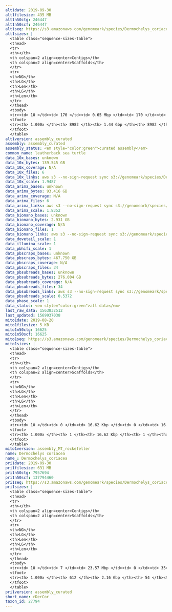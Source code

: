```yaml
---
alt1date: 2019-09-30
alt1filesize: 435 MB
alt1n50ctg: 246447
alt1n50scf: 246447
alt1seq: https://s3.amazonaws.com/genomeark/species/Dermochelys_coriacea/rDerCor1/assembly_curated/rDerCor1.alt.cur.20190930.fasta.gz
alt1sizes: |
  <table class="sequence-sizes-table">
  <thead>
  <tr>
  <th></th>
  <th colspan=2 align=center>Contigs</th>
  <th colspan=2 align=center>Scaffolds</th>
  </tr>
  <tr>
  <th>NG</th>
  <th>LG</th>
  <th>Len</th>
  <th>LG</th>
  <th>Len</th>
  </tr>
  </thead>
  <tbody>
  <tr><td> 10 </td><td> 170 </td><td> 0.65 Mbp </td><td> 170 </td><td> 0.65 Mbp </td></tr>  <tr><td> 20 </td><td> 433 </td><td> 0.48 Mbp </td><td> 433 </td><td> 0.48 Mbp </td></tr>  <tr><td> 30 </td><td> 770 </td><td> 0.38 Mbp </td><td> 770 </td><td> 0.38 Mbp </td></tr>  <tr><td> 40 </td><td> 1197 </td><td> 0.30 Mbp </td><td> 1197 </td><td> 0.30 Mbp </td></tr>  <tr style="background-color:#cccccc;"><td> 50 </td><td> 1724 </td><td> 0.25 Mbp </td><td> 1724 </td><td> 0.25 Mbp </td></tr>  <tr><td> 60 </td><td> 2378 </td><td> 0.20 Mbp </td><td> 2378 </td><td> 0.20 Mbp </td></tr>  <tr><td> 70 </td><td> 3207 </td><td> 0.15 Mbp </td><td> 3207 </td><td> 0.15 Mbp </td></tr>  <tr><td> 80 </td><td> 4314 </td><td> 0.11 Mbp </td><td> 4314 </td><td> 0.11 Mbp </td></tr>  <tr><td> 90 </td><td> 5932 </td><td> 72.34 Kbp </td><td> 5932 </td><td> 72.34 Kbp </td></tr>  <tr><td> 100 </td><td> 8981 </td><td> 8.55 Kbp </td><td> 8981 </td><td> 8.55 Kbp </td></tr>  </tbody>
  <tfoot>
  <tr><th> 1.000x </th><th> 8982 </th><th> 1.44 Gbp </th><th> 8982 </th><th> 1.44 Gbp </th></tr>
  </tfoot>
  </table>
alt1version: assembly_curated
assembly: assembly_curated
assembly_status: <em style="color:green">curated assembly</em>
common_name: leatherback sea turtle
data_10x_bases: unknown
data_10x_bytes: 139.545 GB
data_10x_coverage: N/A
data_10x_files: 6
data_10x_links: aws s3 --no-sign-request sync s3://genomeark/species/Dermochelys_coriacea/rDerCor1/genomic_data/10x/ .<br>
data_10x_scale: 1.9487
data_arima_bases: unknown
data_arima_bytes: 93.416 GB
data_arima_coverage: N/A
data_arima_files: 6
data_arima_links: aws s3 --no-sign-request sync s3://genomeark/species/Dermochelys_coriacea/rDerCor1/genomic_data/arima/ .<br>
data_arima_scale: 1.8352
data_bionano_bases: unknown
data_bionano_bytes: 2.931 GB
data_bionano_coverage: N/A
data_bionano_files: 1
data_bionano_links: aws s3 --no-sign-request sync s3://genomeark/species/Dermochelys_coriacea/rDerCor1/genomic_data/bionano/ .<br>
data_dovetail_scale: 1
data_illumina_scale: 1
data_pbhifi_scale: 1
data_pbscraps_bases: unknown
data_pbscraps_bytes: 467.750 GB
data_pbscraps_coverage: N/A
data_pbscraps_files: 34
data_pbsubreads_bases: unknown
data_pbsubreads_bytes: 276.004 GB
data_pbsubreads_coverage: N/A
data_pbsubreads_files: 34
data_pbsubreads_links: aws s3 --no-sign-request sync s3://genomeark/species/Dermochelys_coriacea/rDerCor1/genomic_data/pacbio/ . --exclude "*scraps.bam* --exclude "*ccs.bam*"<br>
data_pbsubreads_scale: 0.5372
data_phase_scale: 1
data_status: <em style="color:green">all data</em>
last_raw_data: 1563832512
last_updated: 1569937038
mito1date: 2019-08-20
mito1filesize: 5 KB
mito1n50ctg: 16625
mito1n50scf: 16625
mito1seq: https://s3.amazonaws.com/genomeark/species/Dermochelys_coriacea/rDerCor1/assembly_MT_rockefeller/rDerCor1.MT.20190820.fasta.gz
mito1sizes: |
  <table class="sequence-sizes-table">
  <thead>
  <tr>
  <th></th>
  <th colspan=2 align=center>Contigs</th>
  <th colspan=2 align=center>Scaffolds</th>
  </tr>
  <tr>
  <th>NG</th>
  <th>LG</th>
  <th>Len</th>
  <th>LG</th>
  <th>Len</th>
  </tr>
  </thead>
  <tbody>
  <tr><td> 10 </td><td> 0 </td><td> 16.62 Kbp </td><td> 0 </td><td> 16.62 Kbp </td></tr>  <tr><td> 20 </td><td> 0 </td><td> 16.62 Kbp </td><td> 0 </td><td> 16.62 Kbp </td></tr>  <tr><td> 30 </td><td> 0 </td><td> 16.62 Kbp </td><td> 0 </td><td> 16.62 Kbp </td></tr>  <tr><td> 40 </td><td> 0 </td><td> 16.62 Kbp </td><td> 0 </td><td> 16.62 Kbp </td></tr>  <tr style="background-color:#cccccc;"><td> 50 </td><td> 0 </td><td style="background-color:#ff8888;"> 16.62 Kbp </td><td> 0 </td><td style="background-color:#ff8888;"> 16.62 Kbp </td></tr>  <tr><td> 60 </td><td> 0 </td><td> 16.62 Kbp </td><td> 0 </td><td> 16.62 Kbp </td></tr>  <tr><td> 70 </td><td> 0 </td><td> 16.62 Kbp </td><td> 0 </td><td> 16.62 Kbp </td></tr>  <tr><td> 80 </td><td> 0 </td><td> 16.62 Kbp </td><td> 0 </td><td> 16.62 Kbp </td></tr>  <tr><td> 90 </td><td> 0 </td><td> 16.62 Kbp </td><td> 0 </td><td> 16.62 Kbp </td></tr>  <tr><td> 100 </td><td> 0 </td><td> 16.62 Kbp </td><td> 0 </td><td> 16.62 Kbp </td></tr>  </tbody>
  <tfoot>
  <tr><th> 1.000x </th><th> 1 </th><th> 16.62 Kbp </th><th> 1 </th><th> 16.62 Kbp </th></tr>
  </tfoot>
  </table>
mito1version: assembly_MT_rockefeller
name: Dermochelys coriacea
name_: Dermochelys_coriacea
pri1date: 2019-09-30
pri1filesize: 631 MB
pri1n50ctg: 7957694
pri1n50scf: 137794460
pri1seq: https://s3.amazonaws.com/genomeark/species/Dermochelys_coriacea/rDerCor1/assembly_curated/rDerCor1.pri.cur.20190930.fasta.gz
pri1sizes: |
  <table class="sequence-sizes-table">
  <thead>
  <tr>
  <th></th>
  <th colspan=2 align=center>Contigs</th>
  <th colspan=2 align=center>Scaffolds</th>
  </tr>
  <tr>
  <th>NG</th>
  <th>LG</th>
  <th>Len</th>
  <th>LG</th>
  <th>Len</th>
  </tr>
  </thead>
  <tbody>
  <tr><td> 10 </td><td> 7 </td><td> 23.57 Mbp </td><td> 0 </td><td> 354.66 Mbp </td></tr>  <tr><td> 20 </td><td> 17 </td><td> 17.31 Mbp </td><td> 1 </td><td> 268.45 Mbp </td></tr>  <tr><td> 30 </td><td> 32 </td><td> 12.87 Mbp </td><td> 2 </td><td> 212.05 Mbp </td></tr>  <tr><td> 40 </td><td> 51 </td><td> 10.22 Mbp </td><td> 3 </td><td> 146.54 Mbp </td></tr>  <tr style="background-color:#cccccc;"><td> 50 </td><td> 74 </td><td style="background-color:#88ff88;"> 7.96 Mbp </td><td> 4 </td><td style="background-color:#88ff88;"> 137.79 Mbp </td></tr>  <tr><td> 60 </td><td> 105 </td><td> 6.56 Mbp </td><td> 6 </td><td> 127.68 Mbp </td></tr>  <tr><td> 70 </td><td> 142 </td><td> 5.16 Mbp </td><td> 8 </td><td> 105.20 Mbp </td></tr>  <tr><td> 80 </td><td> 194 </td><td> 3.51 Mbp </td><td> 10 </td><td> 79.98 Mbp </td></tr>  <tr><td> 90 </td><td> 274 </td><td> 2.04 Mbp </td><td> 16 </td><td> 25.43 Mbp </td></tr>  <tr><td> 100 </td><td> 611 </td><td> 36  bp </td><td> 53 </td><td> 2.40 Kbp </td></tr>  </tbody>
  <tfoot>
  <tr><th> 1.000x </th><th> 612 </th><th> 2.16 Gbp </th><th> 54 </th><th> 2.17 Gbp </th></tr>
  </tfoot>
  </table>
pri1version: assembly_curated
short_name: rDerCor
taxon_id: 27794
---
```

